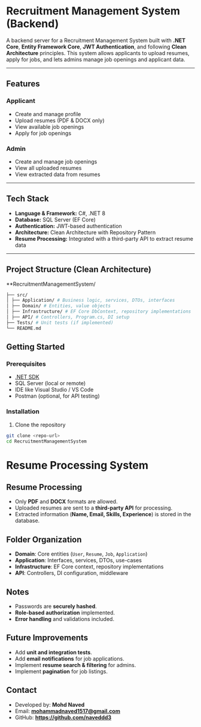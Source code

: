 # Recruitment Management System (Backend)

A backend server for a Recruitment Management System built with **.NET Core**, **Entity Framework Core**, **JWT Authentication**, and following **Clean Architecture** principles. This system allows applicants to upload resumes, apply for jobs, and lets admins manage job openings and applicant data.

---

## Features

### Applicant
- Create and manage profile
- Upload resumes (PDF & DOCX only)
- View available job openings
- Apply for job openings

### Admin
- Create and manage job openings
- View all uploaded resumes
- View extracted data from resumes

---

## Tech Stack
- **Language & Framework:** C#, .NET 8
- **Database:** SQL Server (EF Core)
- **Authentication:** JWT-based authentication
- **Architecture:** Clean Architecture with Repository Pattern
- **Resume Processing:** Integrated with a third-party API to extract resume data

---

## Project Structure (Clean Architecture)
**RecruitmentManagementSystem/
```bash
├── src/
│ ├── Application/ # Business logic, services, DTOs, interfaces
│ ├── Domain/ # Entities, value objects
│ ├── Infrastructure/ # EF Core DbContext, repository implementations
│ ├── API/ # Controllers, Program.cs, DI setup
├── Tests/ # Unit tests (if implemented)
└── README.md
```

## Getting Started
### Prerequisites
- [.NET SDK](https://dotnet.microsoft.com/en-us/download)
- SQL Server (local or remote)
- IDE like Visual Studio / VS Code
- Postman (optional, for API testing)

### Installation
1. Clone the repository  
```bash
git clone <repo-url>
cd RecruitmentManagementSystem
```
# Resume Processing System

## Resume Processing
- Only **PDF** and **DOCX** formats are allowed.
- Uploaded resumes are sent to a **third-party API** for processing.
- Extracted information (**Name, Email, Skills, Experience**) is stored in the database.

## Folder Organization
- **Domain**: Core entities (`User`, `Resume`, `Job`, `Application`)  
- **Application**: Interfaces, services, DTOs, use-cases  
- **Infrastructure**: EF Core context, repository implementations  
- **API**: Controllers, DI configuration, middleware  

## Notes
- Passwords are **securely hashed**.  
- **Role-based authorization** implemented.  
- **Error handling** and validations included.  

## Future Improvements
- Add **unit and integration tests**.  
- Add **email notifications** for job applications.  
- Implement **resume search & filtering** for admins.  
- Implement **pagination** for job listings.  

## Contact
- Developed by: **Mohd Naved**  
- Email: **mohammadnaved1517@gmail.com**  
- GitHub: **https://github.com/naveddd3**
